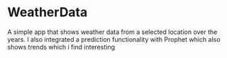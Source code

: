 # WeatherData
A simple app that shows weather data from a selected location over the years.
I also integrated a prediction functionality with Prophet which also shows trends which i find interesting
